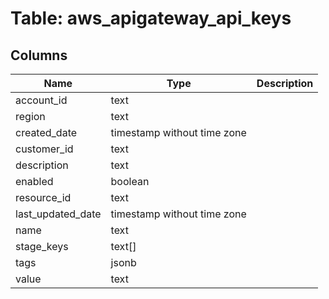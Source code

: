 
# Table: aws_apigateway_api_keys

## Columns
| Name        | Type           | Description  |
| ------------- | ------------- | -----  |
|account_id|text||
|region|text||
|created_date|timestamp without time zone||
|customer_id|text||
|description|text||
|enabled|boolean||
|resource_id|text||
|last_updated_date|timestamp without time zone||
|name|text||
|stage_keys|text[]||
|tags|jsonb||
|value|text||
